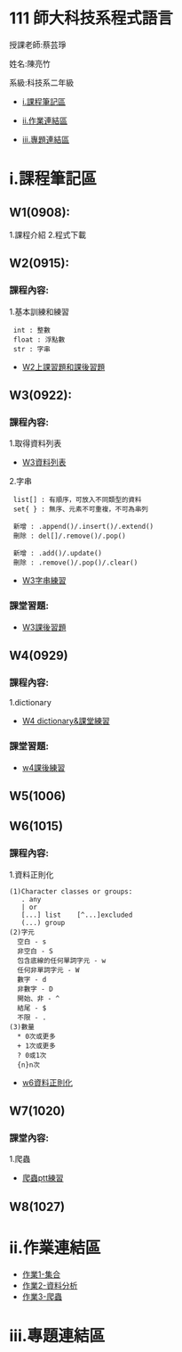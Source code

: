 # 111 師大科技系程式語言

授課老師:蔡芸琤

姓名:陳亮竹

系級:科技系二年級

- [i.課程筆記區](https://github.com/awchu0323/PL#%E8%AA%B2%E7%A8%8B%E7%AD%86%E8%A8%98%E5%8D%80)

- [ii.作業連結區](https://github.com/awchu0323/PL#%E4%BD%9C%E6%A5%AD%E9%80%A3%E7%B5%90%E5%8D%80)

- [iii.專題連結區](https://github.com/awchu0323/PL#%E5%B0%88%E9%A1%8C%E9%80%A3%E7%B5%90%E5%8D%80)

# i.課程筆記區

## W1(0908):
 
  1.課程介紹
  2.程式下載
 
 ## W2(0915):
 
  ### 課程內容:
  
   1.基本訓練和練習
    
     int : 整數
     float : 浮點數
     str : 字串
  
  - [W2上課習題和課後習題](https://github.com/awchu0323/PL/tree/main/0915W1)
 
## W3(0922):
 
  ### 課程內容:
   1.取得資料列表
   - [W3資料列表](https://github.com/awchu0323/PL/blob/main/0922W2/0922%E4%B8%8A%E8%AA%B2%E6%B8%AC%E8%A9%A6.ipynb)
  
   2.字串
   
     list[] : 有順序，可放入不同類型的資料
     set{ } : 無序、元素不可重複，不可為串列
     
     新增 : .append()/.insert()/.extend()
     刪除 : del[]/.remove()/.pop()
     
     新增 : .add()/.update()
     刪除 : .remove()/.pop()/.clear()
     
   - [W3字串練習](https://github.com/awchu0323/PL/blob/main/0922W2/w3%20%E5%AD%97%E4%B8%B2.ipynb)
  
  ### 課堂習題:
   - [W3課後習題](https://github.com/awchu0323/PL/blob/main/0922W2/W3%20%E8%AA%B2%E5%A0%82%E7%B7%B4%E7%BF%921.ipynb)
 
## W4(0929)
  
  ### 課程內容:
   1.dictionary
  - [W4 dictionary&課堂練習](https://github.com/awchu0323/PL/blob/main/0929W4/0929w4%20%E4%B8%8A%E8%AA%B2.ipynb)
  
  ### 課堂習題:
  - [w4課後練習](https://github.com/awchu0323/PL/blob/main/0929W4/0929w4%20%E8%AA%B2%E5%A0%82%E7%B7%B4%E7%BF%92.ipynb)
  
## W5(1006) 

## W6(1015) 
 ### 課程內容:
  1.資料正則化
  
    (1)Character classes or groups:
       . any 
       | or
       [...] list    [^...]excluded
       (...) group
    (2)字元
      空白 - s
      非空白 - S
      包含底線的任何單詞字元 - w
      任何非單詞字元 - W
      數字 - d
      非數字 - D
      開始、非 - ^
      結尾 - $
      不限 - .
    (3)數量
      * 0次或更多
      + 1次或更多
      ? 0或1次
      {n}n次
      
   - [w6資料正則化](https://github.com/awchu0323/PL/blob/main/1013W6/W6%E8%B3%87%E6%96%99%E6%AD%A3%E8%B2%AC%E5%8C%96.ipynb) 
  
## W7(1020) 

 ### 課堂內容:
  1.爬蟲
  - [爬蟲ptt練習](https://github.com/awchu0323/PL/blob/main/%E4%BD%9C%E6%A5%AD3/%E7%88%AC%E8%9F%B2.ipynb)
 
## W8(1027)
   
# ii.作業連結區

   - [作業1-集合](https://github.com/awchu0323/PL/blob/main/%E4%BD%9C%E6%A5%AD1/%E4%BD%9C%E6%A5%AD1.ipynb)
   - [作業2-資料分析](https://github.com/awchu0323/PL/blob/main/%E4%BD%9C%E6%A5%AD2/%E4%BD%9C%E6%A5%AD2.ipynb)
   - [作業3-爬蟲](https://github.com/awchu0323/PL/blob/main/%E4%BD%9C%E6%A5%AD3/%E4%BD%9C%E6%A5%AD3.ipynb)

# iii.專題連結區
